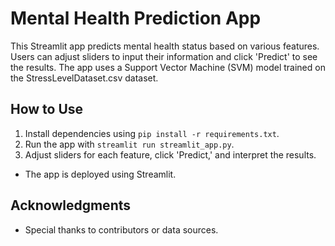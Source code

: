 # Mental Health Prediction App
This Streamlit app predicts mental health status based on various features. Users can adjust sliders to input their information and click 'Predict' to see the results. 
The app uses a Support Vector Machine (SVM) model trained on the StressLevelDataset.csv dataset.

## How to Use
1. Install dependencies using `pip install -r requirements.txt`.
2. Run the app with `streamlit run streamlit_app.py`.
3. Adjust sliders for each feature, click 'Predict,' and interpret the results.

- The app is deployed using Streamlit.

## Acknowledgments
- Special thanks to contributors or data sources.



